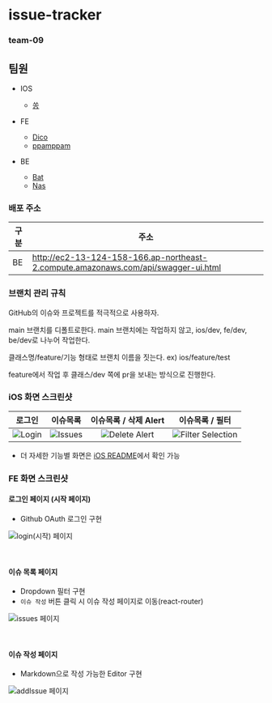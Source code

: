 # issue-tracker
### team-09

## 팀원

- IOS
    - [쏭](https://github.com/1song2)

- FE
    - [Dico](https://github.com/ha3158987)
    - [ppamppam](https://github.com/ppamppamman)

- BE
    - [Bat](https://github.com/kjk402)
    - [Nas](https://github.com/Malloc72P)

### 배포 주소
| 구분 | 주소 | 
| ---- | ---- |
|  BE  | http://ec2-13-124-158-166.ap-northeast-2.compute.amazonaws.com/api/swagger-ui.html |

### 브랜치 관리 규칙
GitHub의 이슈와 프로젝트를 적극적으로 사용하자.

main 브랜치를 디폴트로한다.
main 브랜치에는 작업하지 않고,
ios/dev, fe/dev, be/dev로 나누어 작업한다.

클래스명/feature/기능 형태로 브랜치 이름을 짓는다.
ex) ios/feature/test

feature에서 작업 후 클래스/dev 쪽에 pr을 보내는 방식으로 진행한다.

### iOS 화면 스크린샷
로그인                       |  이슈목록                   |  이슈목록 / 삭제 Alert       |  이슈목록 / 필터
:-------------------------:|:-------------------------:|:-------------------------:|:-------------------------:
![Login](https://user-images.githubusercontent.com/56751259/122512816-6c676100-d044-11eb-9fff-ee55888e9f85.png) | ![Issues](https://user-images.githubusercontent.com/56751259/122513048-cbc57100-d044-11eb-9f3e-35c4973e3860.png) | ![Delete Alert](https://user-images.githubusercontent.com/56751259/122514284-ad607500-d046-11eb-84ec-c63371489d7a.png) | ![Filter Selection](https://user-images.githubusercontent.com/56751259/122513217-10e9a300-d045-11eb-88d6-43a95ffbb365.png)
* 더 자세한 기능별 화면은 [iOS README](https://github.com/kjk402/issue-tracker/tree/main/iOS)에서 확인 가능

### FE 화면 스크린샷

#### 로그인 페이지 (시작 페이지)
- Github OAuth 로그인 구현

![login(시작) 페이지](https://user-images.githubusercontent.com/65105537/122518922-d126b980-d04c-11eb-9e19-241a978734ff.gif)

<br>

#### 이슈 목록 페이지
- Dropdown 필터 구현
- `이슈 작성` 버튼 클릭 시 이슈 작성 페이지로 이동(react-router)

![issues 페이지](https://user-images.githubusercontent.com/65105537/122519049-f9aeb380-d04c-11eb-8181-f70b472fb42e.gif)


<br>

#### 이슈 작성 페이지
- Markdown으로 작성 가능한 Editor 구현

![addIssue 페이지](https://user-images.githubusercontent.com/65105537/122519129-134ffb00-d04d-11eb-8a03-17fbda0f73b9.gif)

<br>


